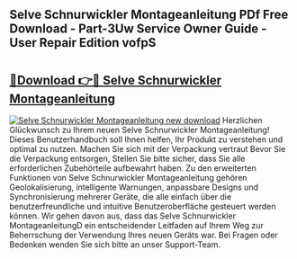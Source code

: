 ## Selve Schnurwickler Montageanleitung PDf Free Download - Part-3Uw Service Owner Guide - User Repair Edition vofpS

# <h2><a href="http://df7zjl.blite.top/?on=Selve+Schnurwickler+Montageanleitung">🔗Download 👉🔴 Selve Schnurwickler Montageanleitung</a></h2>

[![Selve Schnurwickler Montageanleitung new download](https://i.imgur.com/lujVjoI.png)](http://df7zjl.blite.top/?on=Selve+Schnurwickler+Montageanleitung)
Herzlichen Glückwunsch zu Ihrem neuen Selve Schnurwickler Montageanleitung! Dieses Benutzerhandbuch soll Ihnen helfen, Ihr Produkt zu verstehen und optimal zu nutzen. Machen Sie sich mit der Verpackung vertraut Bevor Sie die Verpackung entsorgen, Stellen Sie bitte sicher, dass Sie alle erforderlichen Zubehörteile aufbewahrt haben. Zu den erweiterten Funktionen von Selve Schnurwickler Montageanleitung gehören Geolokalisierung, intelligente Warnungen, anpassbare Designs und Synchronisierung mehrerer Geräte, die alle einfach über die benutzerfreundliche und intuitive Benutzeroberfläche gesteuert werden können. Wir gehen davon aus, dass das Selve Schnurwickler MontageanleitungD ein entscheidender Leitfaden auf Ihrem Weg zur Beherrschung der Verwendung Ihres neuen Geräts war. Bei Fragen oder Bedenken wenden Sie sich bitte an unser Support-Team.
